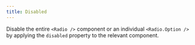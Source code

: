 ```yaml
---
title: Disabled
---
```


Disable the entire `<Radio />` component or an individual `<Radio.Option />` by applying the `disabled` property to the relevant component.

